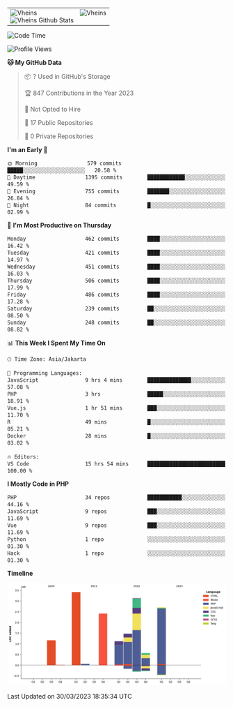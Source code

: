 <table>
  <tr>
    <td valign="top">
      <img src="https://github-readme-streak-stats.herokuapp.com/?user=Vheins&" alt="Vheins" /><br/>
      <img src="https://github-readme-stats.vercel.app/api?username=vheins&count_private=true&show_icons=true" alt="Vheins Github Stats">
    </td>
    <td valign="top">
      <img src="https://github-readme-stats.vercel.app/api/top-langs/?username=Vheins&count_private=true" alt="Vheins" /><br/>
    </td>
  </tr>
</table>

<!--START_SECTION:waka-->
![Code Time](http://img.shields.io/badge/Code%20Time-100%20hrs%2016%20mins-blue)

![Profile Views](http://img.shields.io/badge/Profile%20Views-13-blue)

**🐱 My GitHub Data** 

> 📦 ? Used in GitHub's Storage 
 > 
> 🏆 847 Contributions in the Year 2023
 > 
> 🚫 Not Opted to Hire
 > 
> 📜 17 Public Repositories 
 > 
> 🔑 0 Private Repositories 
 > 
**I'm an Early 🐤** 

```text
🌞 Morning                579 commits         █████░░░░░░░░░░░░░░░░░░░░   20.58 % 
🌆 Daytime                1395 commits        ████████████░░░░░░░░░░░░░   49.59 % 
🌃 Evening                755 commits         ███████░░░░░░░░░░░░░░░░░░   26.84 % 
🌙 Night                  84 commits          █░░░░░░░░░░░░░░░░░░░░░░░░   02.99 % 
```
📅 **I'm Most Productive on Thursday** 

```text
Monday                   462 commits         ████░░░░░░░░░░░░░░░░░░░░░   16.42 % 
Tuesday                  421 commits         ████░░░░░░░░░░░░░░░░░░░░░   14.97 % 
Wednesday                451 commits         ████░░░░░░░░░░░░░░░░░░░░░   16.03 % 
Thursday                 506 commits         ████░░░░░░░░░░░░░░░░░░░░░   17.99 % 
Friday                   486 commits         ████░░░░░░░░░░░░░░░░░░░░░   17.28 % 
Saturday                 239 commits         ██░░░░░░░░░░░░░░░░░░░░░░░   08.50 % 
Sunday                   248 commits         ██░░░░░░░░░░░░░░░░░░░░░░░   08.82 % 
```


📊 **This Week I Spent My Time On** 

```text
🕑︎ Time Zone: Asia/Jakarta

💬 Programming Languages: 
JavaScript               9 hrs 4 mins        ██████████████░░░░░░░░░░░   57.08 % 
PHP                      3 hrs               █████░░░░░░░░░░░░░░░░░░░░   18.91 % 
Vue.js                   1 hr 51 mins        ███░░░░░░░░░░░░░░░░░░░░░░   11.70 % 
R                        49 mins             █░░░░░░░░░░░░░░░░░░░░░░░░   05.21 % 
Docker                   28 mins             █░░░░░░░░░░░░░░░░░░░░░░░░   03.02 % 

🔥 Editors: 
VS Code                  15 hrs 54 mins      █████████████████████████   100.00 % 
```

**I Mostly Code in PHP** 

```text
PHP                      34 repos            ███████████░░░░░░░░░░░░░░   44.16 % 
JavaScript               9 repos             ███░░░░░░░░░░░░░░░░░░░░░░   11.69 % 
Vue                      9 repos             ███░░░░░░░░░░░░░░░░░░░░░░   11.69 % 
Python                   1 repo              ░░░░░░░░░░░░░░░░░░░░░░░░░   01.30 % 
Hack                     1 repo              ░░░░░░░░░░░░░░░░░░░░░░░░░   01.30 % 
```



**Timeline**

![Lines of Code chart](https://raw.githubusercontent.com/vheins/vheins/main/assets/bar_graph.png)


 Last Updated on 30/03/2023 18:35:34 UTC
<!--END_SECTION:waka-->
